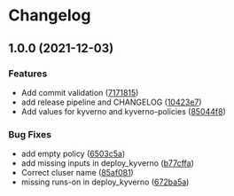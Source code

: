 # Changelog

## 1.0.0 (2021-12-03)


### Features

* Add commit validation ([7171815](https://www.github.com/sbulav/do-k8s-challenge/commit/717181580726c639cc870b27d53e20acdcccb8eb))
* add release pipeline and CHANGELOG ([10423e7](https://www.github.com/sbulav/do-k8s-challenge/commit/10423e79d3e5f4ac4d88179473a5d3ae935639cc))
* Add values for kyverno and kyverno-policies ([85044f8](https://www.github.com/sbulav/do-k8s-challenge/commit/85044f88e2d854864507fe8cad4d685b3a6ab378))


### Bug Fixes

* add empty policy ([6503c5a](https://www.github.com/sbulav/do-k8s-challenge/commit/6503c5a72680e90dd171252dfb0d36e977b8cecd))
* add missing inputs in deploy_kyverno ([b77cffa](https://www.github.com/sbulav/do-k8s-challenge/commit/b77cffadfcfc26be9adc989fdf886494d2a70ec1))
* Correct cluser name ([85af081](https://www.github.com/sbulav/do-k8s-challenge/commit/85af081344725225540a52cff303923c1877ec3e))
* missing runs-on in deploy_kyverno ([672ba5a](https://www.github.com/sbulav/do-k8s-challenge/commit/672ba5a71ddcd16a133a60444921967c9021ebde))
